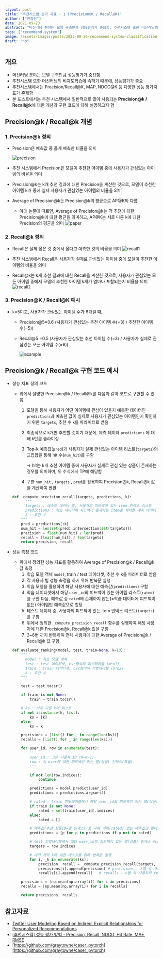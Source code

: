 ```yaml
---
layout: post
title: "추천시스템 평가 지표 - 1 (Precision@K / Recall@K)"
author: ["안정현"]
date: 2021-09-23
abstract: "머신러닝 분야는 모델 구축만큼 성능평가가 중요함. 추천시스템 또한 머신러닝의 비지도학습에 속하기 때문에, 성능평가가 중요. 추천시스템에서는 Precision/Recall@K, MAP, NDCG@K 등 다양한 성능 평가지표가 존재함. 본 포스트에서는 추천 시스템에서 일반적으로 많이 사용되는 Precision@k / Recall@k에 대한 개념과 구현 코드에 대해 설명하고자 함"
tags: ["recommend-system"]
image: /assets/images/posts/2022-09-30-recommend-system-classification-metric/example.png
draft: "no"
---
```


## 개요

- 머신러닝 분야는 모델 구축만큼 성능평가가 중요함
- 추천시스템 또한 머신러닝의 비지도학습에 속하기 때문에, 성능평가가 중요
- 추천시스템에서는 Precision/Recall@K, MAP, NDCG@K 등 다양한 성능 평가지표가 존재함
- 본 포스트에서는 추천 시스템에서 일반적으로 많이 사용되는 **Precision@k / Recall@k**에 대한 개념과 구현 코드에 대해 설명하고자 함

## **Precision@k / Recall@k 개념**

### **1. Precision@k 정의**

- Precision은 예측값 중 옳게 예측한 비율을 의미

  ![precision](/assets/images/posts/2022-09-30-recommend-system-classification-metric/define-precision.png)

- 추천 시스템에서 Precision은 모델이 추천한 아이템 중에 사용자가 관심있는 아이템의 비율을 의미
- Precision@k는 k개 추천 결과에 대한 Precision을 계산한 것으로, 모델이 추천한 아이템 k개 중에 실제 사용자가 관심있는 아이템의 비율을 의미
- Average of Precision@k는 Precision@k의 평균으로 AP@K와 다름
  - 아래 논문에 따르면, Average of Precision@k는 각 추천에 대한 Precision@k에 대한 평균을 의미하고, AP@K는 서로 다른 k에 대한 Precision의 평균을 의미
    ![paper](/assets/images/posts/2022-09-30-recommend-system-classification-metric/paper-precision.png)

### 2. **Recall@k 정의**

- Recall은 실제 옳은 것 중에서 옳다고 예측한 것의 비율을 의미
  ![recall1](/assets/images/posts/2022-09-30-recommend-system-classification-metric/define-recall.png)

- 추천 시스템에서 Recall은 사용자가 실제로 관심있는 아이템 중에 모델이 추천한 아이템의 비율을 의미
- Recall@k는 k개 추천 결과에 대한 Recall을 계산한 것으로, 사용자가 관심있는 모든 아이템 중에서 모델의 추천한 아이템 k개가 얼마나 포함되는지 비율을 의미
  ![recall2](/assets/images/posts/2022-09-30-recommend-system-classification-metric/define-recall-2.png)

### 3. **Precision@K / Recall@K 예시**

- k=5이고, 사용자가 관심있는 아이템 수가 6개일 때,

  - Precision@5=0.6 (사용자가 관심있는 추천 아이템 수(=3) / 추천한 아이템 수(=5))
  - Recall@5 =0.5 (사용자가 관심있는 추천 아이템 수(=3) / 사용자가 실제로 관심있는 모든 아이템 수(=6))

    ![example](/assets/images/posts/2022-09-30-recommend-system-classification-metric/example.png)

## **Precision@k / Recall@k 구현 코드 예시**

- 성능 지표 정의 코드

  - 위에서 설명한 Precision@k / Recall@k를 다음과 같이 코드로 구현할 수 있음

    1. 모델을 통해 사용자가 어떤 아이템에 관심이 있을지 예측한 데이터인 `predictions`과 예측한 값이 실제로 사용자가 관심있는 아이템인지 확인하기 위한 `targets`, 추천 수 `k`를 파라미터로 받음
    2. 최종적으로 k개만 추천할 것이기 때문에, 예측 데이터 `predictions` 에 대해 k만큼 슬라이싱
    3. Top-k 예측값(`pred`)과 사용자가 실제 관심있는 아이템 리스트(`targets`)의 교집합을 통해 hit 수(`num_hit`)를 구함

       → hit는 k개 추천 아이템 중에 사용자가 실제로 관심 있는 상품이 존재하는 경우를 의미하며, 위 수식에서 TP에 해당함

    4. 구한 `num_hit` , `targets` , `pred`를 활용하여 Precision@k, Recall@k 값을 계산하여 반환

  ```python
  def _compute_precision_recall(targets, predictions, k):
  		"""
  		targets : 테스트 데이터 중, 사용자의 피드백이 있는 item 인덱스 리스트
  		predictions : 학습 데이터에 피드백이 존재하는 item을 제외한 예측 데이터
  		k : 추천 수
      """
      pred = predictions[:k]
      num_hit = len(set(pred).intersection(set(targets)))
      precision = float(num_hit) / len(pred)
      recall = float(num_hit) / len(targets)
      return precision, recall
  ```

- 성능 측정 코드

  - 위에서 정의한 성능 지표를 활용하여 Average of Precision@k / Recall@k 값 측정
    1. 학습 모델 객체 `model`, train / test 데이터셋, 추천 수 k를 파라미터로 받음
    2. 각 사용자 별 성능 측정을 하기 위해 반복문 실행
    3. 학습 모델을 활용하여 해당 사용자에 대한 예측값(`predictions`) 구함
    4. 학습 데이터셋에서 해당 `user_id`의 피드백이 있는 아이템 리스트(`rated`)를 구한 다음, 예측값 중 `rated`에 존재하지 않는(=학습 데이터에 피드백이 없는) 아이템만 예측값으로 할당
    5. 테스트 데이터 중, 사용자의 피드백이 있는 item 인덱스 리스트(`targets`)를 구함
    6. 위에서 정의한 `_compute_precision_recall` 함수를 실행하여 해당 사용자에 대한 Precision@k, Recall@k 값을 구함
    7. 3~6번 까지 반복하여 전체 사용자에 대한 Average of Precision@k / Recall@k 값 구함

  ```python
  def evaluate_ranking(model, test, train=None, k=10):
      """
  		model : 학습 모델 객체
  		test : test 데이터셋, csr형식의 피벗테이블 (m*n1)
  		train : train 데이터셋, csr형식의 피벗테이블 (m*n2)
  		k : 추천 수
      """

      test = test.tocsr()

      if train is not None:
          train = train.tocsr()

      # ks : 서로 다른 k의 리스트
      if not isinstance(k, list):
          ks = [k]
      else:
          ks = k

      precisions = [list() for _ in range(len(ks))]
      recalls = [list() for _ in range(len(ks))]

      for user_id, row in enumerate(test):
          '''
          user_id : 고유 사용자 ID (0~m-1)
          row : 각 user에 대한 피드백이 있는 열(상품) 인덱스(튜플)
          '''

          if not len(row.indices):
              continue

          predictions = model.predict(user_id)
          predictions = predictions.argsort()

          # rated : train 피벗테이블에서 해당 user_id의 피드백이 있는 열(상품) 인덱스 리스트
          if train is not None:
              rated = set(train[user_id].indices)
          else:
              rated = []

          # 예측값(추천 상품ID=열 인덱스) 중 구매 이력(rated) 없는 예측값만 필터링
          predictions = [p for p in predictions if p not in rated]

          # test 피벗테이블에서 해당 user_id의 피드백이 있는 열(상품) 인덱스 리스트
          targets = row.indices

          # 여러 개의 k에 대한 테스트를 위해 반복문 실행
          for i, _k in enumerate(ks):
              precision, recall = _compute_precision_recall(targets, predictions, _k)
              precisions[i].append(precision) # precisions : k별 각 사용자의 precision@k 측정 리스트
              recalls[i].append(recall)   # recalls : k별 각 사용자의 recalln@k 측정 리스트

      precisions = [np.mean(np.array(i)) for i in precisions]
      recalls = [np.mean(np.array(i)) for i in recalls]

      return precisions, recalls
  ```

## 참고자료

- [Twitter User Modeling Based on Indirect Explicit Relationships for Personalized Recommendations](https://www.researchgate.net/publication/335439095_Twitter_User_Modeling_Based_on_Indirect_Explicit_Relationships_for_Personalized_Recommendations)
- [[추천시스템] 성능 평가 방법 - Precision, Recall, NDCG, Hit Rate, MAE, RMSE](https://sungkee-book.tistory.com/11)
- [https://github.com/graytowne/caser_pytorch](https://github.com/graytowne/caser_pytorch)
